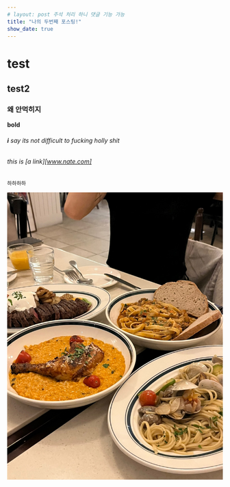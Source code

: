 ```yaml
---
# layout: post 주석 처리 하니 댓글 기능 가능
title: "나의 두번째 포스팅!"
show_date: true
---
```


# test

## test2

### 왜 안먹히지

**bold**

###### **i** say its not difficult to fucking holly shit

###### this is [a link][www.nate.com]

```
하하하하
```

<img src="../images/KakaoTalk_Photo_2023-05-24-22-22-33.jpeg">
